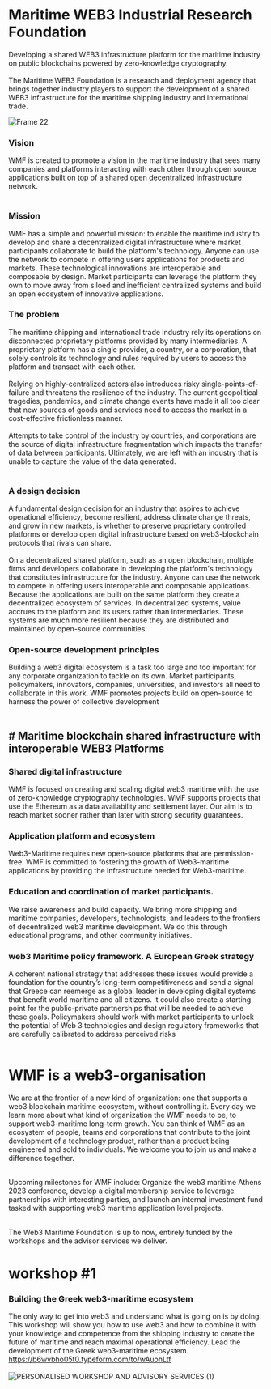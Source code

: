 # Maritime WEB3 Industrial Research Foundation 
Developing a shared WEB3 infrastructure platform for the maritime industry on public blockchains powered by zero-knowledge cryptography.<br><br>
The Maritime WEB3 Foundation is a research and deployment agency that brings together industry players to support the development of a shared WEB3  infrastructure for the maritime shipping industry and international trade.


![Frame 22](https://user-images.githubusercontent.com/80890815/176834010-69f1062d-383e-496d-a900-00a419f8a36b.png)


### Vision
WMF is created to promote a vision in the maritime industry that sees many companies and platforms interacting with each other through open source applications built on top of a shared open decentralized infrastructure network.<br><br>
### Mission
WMF has a simple and powerful mission: to enable the maritime industry to develop and share a decentralized digital infrastructure where market participants collaborate to build the platform's technology. Anyone can use the network to compete in offering users applications for products and markets. These technological innovations are interoperable and composable by design. Market participants can leverage the platform they own to move away from siloed and inefficient centralized systems and build an open ecosystem of innovative applications. 

### The problem 
The maritime shipping and international trade industry rely its operations on disconnected proprietary platforms provided by many intermediaries. 
A proprietary platform has a single provider, a country, or a corporation, that solely controls its technology and rules required by users to access the platform and transact with each other.<br><br>
Relying on highly-centralized actors also introduces risky single-points-of-failure and threatens the resilience of the industry. The current geopolitical tragedies, pandemics, and climate change events have made it all too clear that new sources of goods and services need to access the market in a cost-effective frictionless manner.<br><br>
Attempts to take control of the industry by countries, and corporations are the source of digital infrastructure fragmentation which impacts the transfer of data between participants. Ultimately, we are left with an industry that is unable to capture the value of the data generated.<br><br>

### A design decision
A fundamental design decision for an industry that aspires to achieve operational efficiency, become resilient, address climate change threats, and grow in new markets, is whether to preserve proprietary controlled platforms or develop open digital infrastructure based on web3-blockchain protocols that rivals can share. <br><br>
On a decentralized shared platform, such as an open blockchain, multiple firms and developers collaborate in developing the platform's technology that constitutes infrastructure for the industry. Anyone can use the network to compete in offering users interoperable and composable applications. Because the applications are built on the same platform they create a decentralized ecosystem of services. In decentralized systems, value accrues to the platform and its users rather than intermediaries. These systems are much more resilient because they are distributed and maintained by open-source communities.
###  Open-source development principles
Building a web3 digital ecosystem is a task too large and too important for any corporate organization to tackle on its own. Market participants, policymakers, innovators, companies, universities, and investors all need to collaborate in this work. WMF promotes projects build on open-source to harness the power of collective development <br><br> 

 
## # Maritime blockchain shared infrastructure with interoperable WEB3 Platforms 

### Shared digital infrastructure
WMF is focused on creating and scaling digital web3 maritime with the use of zero-knowledge cryptography technologies. WMF supports projects that use the Ethereum as a data availability and settlement layer. Our aim is to reach market sooner rather than later with strong security guarantees. 
### Application platform and ecosystem 
Web3-Maritime requires new open-source platforms that are permission-free. WMF is committed to fostering the growth of Web3-maritime applications by providing the infrastructure needed for Web3-maritime. 
### Education and coordination of market participants.<br>
We raise awareness and build capacity. We bring more shipping and maritime companies, developers, technologists, and leaders to the frontiers of decentralized web3 maritime development. We do this through educational programs, and other community initiatives.<br> 
### web3 Maritime policy framework. A European Greek strategy
A coherent national strategy that addresses these issues would provide a foundation for the country’s long-term competitiveness and send a signal that Greece can reemerge as a global leader in developing digital systems that benefit world maritime and all citizens. It could also create a starting point for the public-private partnerships that will be needed to achieve these goals. Policymakers should work with market participants to unlock the potential of Web 3 technologies and design regulatory frameworks that are carefully calibrated to address perceived risks <br><br>

# WMF is a web3-organisation
We are at the frontier of a new kind of organization: one that supports a web3 blockchain maritime ecosystem, without controlling it. Every day we learn more about what kind of organization the WMF needs to be, to support web3-maritime long-term growth.
You can think of WMF as an ecosystem of people, teams and corporations that contribute to the joint development of a technology product, rather than a product being engineered and sold to individuals. We welcome you to join us and make a difference together.<br><br>

Upcoming milestones for WMF include: Organize the web3 maritime Athens 2023 conference, develop a digital membership service to leverage partnerships with interesting parties, and launch an internal investment fund tasked with supporting web3 maritime application level projects.<br><br>

The Web3 Maritime Foundation is up to now, entirely funded by the workshops and the advisor services we deliver.

# workshop #1
### Building the Greek web3-maritime ecosystem 
The only way to get into web3 and understand what is going on is by doing. This workshop will show you how to use web3 and how to combine it with your knowledge and competence from the shipping industry to create the future of maritime and reach maximal operational efficiency. Lead the development of the Greek web3-maritime ecosystem.<br>
https://b6wvbho05t0.typeform.com/to/wAuohLtf <br><br>
![PERSONALISED WORKSHOP AND ADVISORY SERVICES (1)](https://user-images.githubusercontent.com/80890815/174136331-1e526214-85a9-4c39-9637-528bc089107c.png)
<br><br>







